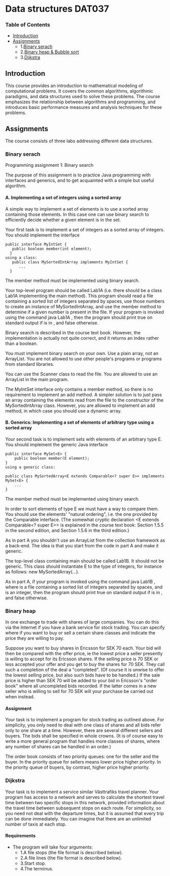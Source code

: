 Data structures DAT037
======================

### Table of Contents
* [Introduction](#introduction)
* [Assignments](#example2)
	* 1.[Binary serach](#binary-serach)
	* 2.[Binary heap & Bubble sort](#binary-heap)
	* 3.[Dijkstra](#dijkstra)
	
## Introduction

This course provides an introduction to mathematical modeling of computational problems. It covers the common algorithms, algorithmic paradigms, and data structures used to solve these problems. The course emphasizes the relationship between algorithms and programming, and introduces basic performance measures and analysis techniques for these problems.

## Assignments
The course consists of three labs addressing different data structures.

### Binary serach

Programming assignment 1: Binary search

The purpose of this assignment is to practice Java programming with interfaces and generics, and to get acquainted with a simple but useful algorithm.

#### A. Implementing a set of integers using a sorted array

A simple way to implement a set of elements is to use a sorted array containing those elements. In this case one can use binary search to efficiently decide whether a given element is in the set.

Your first task is to implement a set of integers as a sorted array of integers. You should implement the interface

```
public interface MyIntSet {
   public boolean member(int element);
  }
using a class:
   public class MySortedIntArray implements MyIntSet {
      ...   
  }
  ```
  
The member method must be implemented using binary search.

Your top-level program should be called Lab1A (i.e. there should be a class Lab1A implementing the main method). This program should read a file containing a sorted list of integers separated by spaces, use those numbers to create an instance of MySortedIntArray, and use the member method to determine if a given number is present in the file. If your program is invoked using the command java Lab1A <element> <file>, then the program should print true on standard output if <element> is in <file>, and false otherwise.

Binary search is described in the course text book. However, the implementation is actually not quite correct, and it returns an index rather than a boolean.

You must implement binary search on your own. Use a plain array, not an ArrayList. You are not allowed to use other people's programs or programs from standard libraries.

You can use the Scanner class to read the file. You are allowed to use an ArrayList in the main program.

The MyIntSet interface only contains a member method, so there is no requirement to implement an add method. A simpler solution is to just pass an array containing the elements read from the file to the constructor of the  MySortedIntArray class. However, you are allowed to implement an add method, in which case you should use a dynamic array.

#### B. Generics: Implementing a set of elements of arbitrary type using a sorted array

Your second task is to implement sets with elements of an arbitrary type E. You should implement the generic Java interface

```
public interface MySet<E> {
    public boolean member(E element);
}
using a generic class:

public class MySortedArray<E extends Comparable<? super E>> implements MySet<E> {
    ...
}
```
The member method must be implemented using binary search.

In order to sort elements of type E we must have a way to compare them. You should use the elements' "natural ordering", i.e. the one provided by the Comparable interface. (The somewhat cryptic declaration  <E extends Comparable<? super E>> is explained in the course text book: Section 1.5.5 in the second edition, and Section 1.5.6 in the third edition.)

As in part A you shouldn't use an ArrayList from the collection framework as a back-end. The idea is that you start from the code in part A and make it generic.

The top-level class containing main should be called Lab1B. It should not be generic. This class should instantiate  E to the type of integers, for instance as follows: new MySortedArray<Integer>(...).

As in part A, if your program is invoked using the command java Lab1B <element> <file>, where <file> is a file containing a sorted list of integers separated by spaces, and <element> is an integer, then the program should print true on standard output if <element> is in <file>, and false otherwise.

### Binary heap

In one exchange to trade with shares of large companies. You can do this via the Internet if you have a bank service for stock trading. You can specify where if you want to buy or sell a certain share classes and indicate the price they are willing to pay.

Suppose you want to buy shares in Ericsson for SEK 70 each. Your bid will then be compared with the offer price, ie the lowest price a seller presently is willing to accept for its Ericsson shares. If the selling price is 70 SEK or less accepted your offer and you get to buy the shares for 70 SEK. They call such a completion of the deal a "completed". (Of course it is unwise to offer the lowest selling price, but also such bids have to be handled.) If the sale price is higher than SEK 70 will be added to your bid in Ericsson's "order book" where all uncompleted bids recorded. If the latter comes in a new seller who is willing to sell for 70 SEK will your purchase be carried out when instead.

#### Assignment

Your task is to implement a program for stock trading as outlined above. For simplicity, you only need to deal with one class of shares and all bids refer only to one share at a time. However, there are several different sellers and buyers. The bids shall be specified in whole crowns. (It is of course easy to write a more general program that handles more classes of shares, where any number of shares can be handled in an order.)

The order book consists of two priority queues: one for the seller and the buyer. In the priority queue for sellers means lower price higher priority. In the priority queue of buyers, by contrast, higher price higher priority.

### Dijkstra

Your task is to implement a service similar Västtrafiks travel planner. Your program has access to a network and serves to calculate the shortest travel time between two specific stops in this network, provided information about the travel time between subsequent stops on each route. For simplicity, so you need not deal with the departure times, but it is assumed that every trip can be done immediately. You can imagine that there are an unlimited number of taxis at each stop.

#### Requirements

* The program will take four arguments:
	- 1.A file stops (the file format is described below).
	- 2.A file lines (the file format is described below).
	- 3.Start stop.
	- 4.The terminus.








